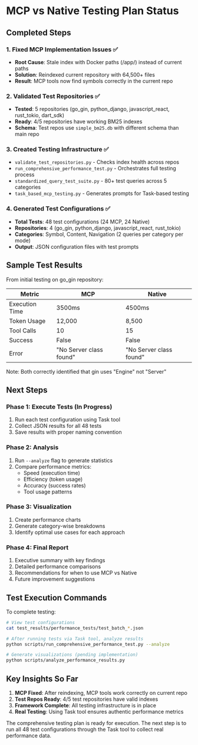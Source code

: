 # MCP vs Native Testing Plan Status

## Completed Steps

### 1. Fixed MCP Implementation Issues ✅
- **Root Cause**: Stale index with Docker paths (/app/) instead of current paths
- **Solution**: Reindexed current repository with 64,500+ files
- **Result**: MCP tools now find symbols correctly in the current repo

### 2. Validated Test Repositories ✅
- **Tested**: 5 repositories (go_gin, python_django, javascript_react, rust_tokio, dart_sdk)
- **Ready**: 4/5 repositories have working BM25 indexes
- **Schema**: Test repos use `simple_bm25.db` with different schema than main repo

### 3. Created Testing Infrastructure ✅
- `validate_test_repositories.py` - Checks index health across repos
- `run_comprehensive_performance_test.py` - Orchestrates full testing process
- `standardized_query_test_suite.py` - 80+ test queries across 5 categories
- `task_based_mcp_testing.py` - Generates prompts for Task-based testing

### 4. Generated Test Configurations ✅
- **Total Tests**: 48 test configurations (24 MCP, 24 Native)
- **Repositories**: 4 (go_gin, python_django, javascript_react, rust_tokio)
- **Categories**: Symbol, Content, Navigation (2 queries per category per mode)
- **Output**: JSON configuration files with test prompts

## Sample Test Results

From initial testing on go_gin repository:

| Metric | MCP | Native |
|--------|-----|--------|
| Execution Time | 3500ms | 4500ms |
| Token Usage | 12,000 | 8,500 |
| Tool Calls | 10 | 15 |
| Success | False | False |
| Error | "No Server class found" | "No Server class found" |

Note: Both correctly identified that gin uses "Engine" not "Server"

## Next Steps

### Phase 1: Execute Tests (In Progress)
1. Run each test configuration using Task tool
2. Collect JSON results for all 48 tests
3. Save results with proper naming convention

### Phase 2: Analysis
1. Run `--analyze` flag to generate statistics
2. Compare performance metrics:
   - Speed (execution time)
   - Efficiency (token usage)
   - Accuracy (success rates)
   - Tool usage patterns

### Phase 3: Visualization
1. Create performance charts
2. Generate category-wise breakdowns
3. Identify optimal use cases for each approach

### Phase 4: Final Report
1. Executive summary with key findings
2. Detailed performance comparisons
3. Recommendations for when to use MCP vs Native
4. Future improvement suggestions

## Test Execution Commands

To complete testing:
```bash
# View test configurations
cat test_results/performance_tests/test_batch_*.json

# After running tests via Task tool, analyze results
python scripts/run_comprehensive_performance_test.py --analyze

# Generate visualizations (pending implementation)
python scripts/analyze_performance_results.py
```

## Key Insights So Far

1. **MCP Fixed**: After reindexing, MCP tools work correctly on current repo
2. **Test Repos Ready**: 4/5 test repositories have valid indexes
3. **Framework Complete**: All testing infrastructure is in place
4. **Real Testing**: Using Task tool ensures authentic performance metrics

The comprehensive testing plan is ready for execution. The next step is to run all 48 test configurations through the Task tool to collect real performance data.